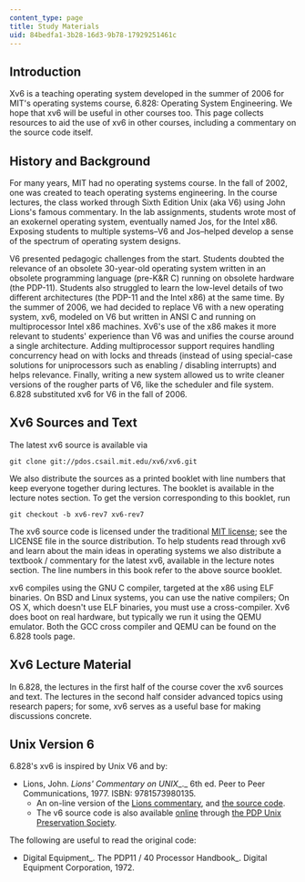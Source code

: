```yaml
---
content_type: page
title: Study Materials
uid: 84bedfa1-3b28-16d3-9b78-17929251461c
---
```


Introduction
------------

Xv6 is a teaching operating system developed in the summer of 2006 for MIT's operating systems course, 6.828: Operating System Engineering. We hope that xv6 will be useful in other courses too. This page collects resources to aid the use of xv6 in other courses, including a commentary on the source code itself.

History and Background
----------------------

For many years, MIT had no operating systems course. In the fall of 2002, one was created to teach operating systems engineering. In the course lectures, the class worked through Sixth Edition Unix (aka V6) using John Lions's famous commentary. In the lab assignments, students wrote most of an exokernel operating system, eventually named Jos, for the Intel x86. Exposing students to multiple systems–V6 and Jos–helped develop a sense of the spectrum of operating system designs.

V6 presented pedagogic challenges from the start. Students doubted the relevance of an obsolete 30-year-old operating system written in an obsolete programming language (pre-K&R C) running on obsolete hardware (the PDP-11). Students also struggled to learn the low-level details of two different architectures (the PDP-11 and the Intel x86) at the same time. By the summer of 2006, we had decided to replace V6 with a new operating system, xv6, modeled on V6 but written in ANSI C and running on multiprocessor Intel x86 machines. Xv6's use of the x86 makes it more relevant to students' experience than V6 was and unifies the course around a single architecture. Adding multiprocessor support requires handling concurrency head on with locks and threads (instead of using special-case solutions for uniprocessors such as enabling / disabling interrupts) and helps relevance. Finally, writing a new system allowed us to write cleaner versions of the rougher parts of V6, like the scheduler and file system. 6.828 substituted xv6 for V6 in the fall of 2006.

Xv6 Sources and Text
--------------------

The latest xv6 source is available via

```
git clone git://pdos.csail.mit.edu/xv6/xv6.git
```

We also distribute the sources as a printed booklet with line numbers that keep everyone together during lectures. The booklet is available in the lecture notes section. To get the version corresponding to this booklet, run

```
git checkout -b xv6-rev7 xv6-rev7
```

The xv6 source code is licensed under the traditional [MIT license](http://www.opensource.org/licenses/mit-license.php); see the LICENSE file in the source distribution. To help students read through xv6 and learn about the main ideas in operating systems we also distribute a textbook / commentary for the latest xv6, available in the lecture notes section. The line numbers in this book refer to the above source booklet.

xv6 compiles using the GNU C compiler, targeted at the x86 using ELF binaries. On BSD and Linux systems, you can use the native compilers; On OS X, which doesn't use ELF binaries, you must use a cross-compiler. Xv6 does boot on real hardware, but typically we run it using the QEMU emulator. Both the GCC cross compiler and QEMU can be found on the 6.828 tools page.

Xv6 Lecture Material
--------------------

In 6.828, the lectures in the first half of the course cover the xv6 sources and text. The lectures in the second half consider advanced topics using research papers; for some, xv6 serves as a useful base for making discussions concrete.

Unix Version 6
--------------

6.828's xv6 is inspired by Unix V6 and by:

*   Lions, John. _Lions' Commentary on UNIX__._ 6th ed. Peer to Peer Communications, 1977. ISBN: 9781573980135.
    *   An on-line version of the [Lions commentary](http://www.lemis.com/grog/Documentation/Lions/), and [the source code](http://v6.cuzuco.com/).
    *   The v6 source code is also available [online](http://minnie.tuhs.org/UnixTree/V6/usr/sys/) through [the PDP Unix Preservation Society](http://minnie.tuhs.org/PUPS/).

The following are useful to read the original code:

*   Digital Equipment_. The PDP11 / 40 Processor Handbook_. Digital Equipment Corporation, 1972.